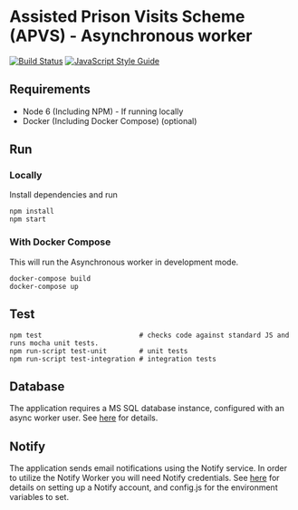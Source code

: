 # Assisted Prison Visits Scheme (APVS) - Asynchronous worker

[![Build Status](https://travis-ci.org/ministryofjustice/apvs-asynchronous-worker.svg?branch=develop)](https://travis-ci.org/ministryofjustice/apvs-asynchronous-worker?branch=develop) [![JavaScript Style Guide](https://img.shields.io/badge/code%20style-standard-brightgreen.svg)](http://standardjs.com/)

## Requirements

* Node 6 (Including NPM) - If running locally
* Docker (Including Docker Compose) (optional)

## Run

### Locally
Install dependencies and run

```
npm install
npm start
```

### With Docker Compose
This will run the Asynchronous worker in development mode.

```
docker-compose build
docker-compose up
```

## Test

```
npm test                        # checks code against standard JS and runs mocha unit tests.
npm run-script test-unit        # unit tests
npm run-script test-integration # integration tests
```

## Database

The application requires a MS SQL database instance, configured with an async worker user. See [here](https://github.com/ministryofjustice/apvs/tree/develop/database) for details.

## Notify

The application sends email notifications using the Notify service. In order to utilize the Notify Worker you will need Notify credentials. See [here](https://www.gov.uk/government/publications/govuk-notify/govuk-notify) for details on setting up a Notify account, and config.js for the environment variables to set.
